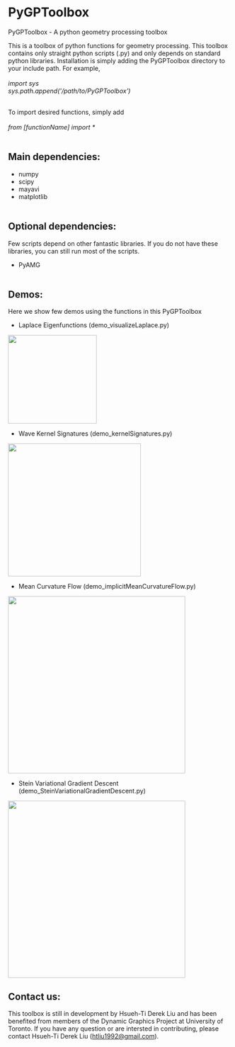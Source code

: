# PyGPToolbox
PyGPToolbox - A python geometry processing toolbox

This is a toolbox of python functions for geometry processing. This toolbox contains only straight python scripts (.py) and only depends on standard python libraries. Installation is simply adding the PyGPToolbox directory to your include path. For example,<br /><br />
_import sys_ <br />
_sys.path.append('/path/to/PyGPToolbox')_<br /><br />

To import desired functions, simply add <br /><br />
_from [functionName] import *_<br /><br />

## Main dependencies: <br />
- numpy<br />
- scipy<br />
- mayavi<br />
- matplotlib<br /><br />

## Optional dependencies: <br />
Few scripts depend on other fantastic libraries. If you do not have these libraries, you can still run most of the scripts. <br />
- PyAMG <br /><br />

## Demos: <br />
Here we show few demos using the functions in this PyGPToolbox<br />
- Laplace Eigenfunctions (demo_visualizeLaplace.py)<br />
<img src="https://github.com/htliu1992/PyGPToolbox/raw/master/figures/LaplaceModes.gif" width = "200"/>

- Wave Kernel Signatures (demo_kernelSignatures.py)<br />
<img src="https://github.com/htliu1992/PyGPToolbox/raw/master/figures/WKS.gif" width = "300"/>

- Mean Curvature Flow (demo_implicitMeanCurvatureFlow.py)<br />
<img src="https://github.com/htliu1992/PyGPToolbox/raw/master/figures/implicitMCF.gif" width = "400"/>

- Stein Variational Gradient Descent (demo_SteinVariationalGradientDescent.py)<br />
<img src="https://github.com/htliu1992/PyGPToolbox/raw/master/figures/SVGD.gif" width = "400"/>

## Contact us:<br />
This toolbox is still in development by Hsueh-Ti Derek Liu and has been benefited from members of the Dynamic Graphics Project at University of Toronto. If you have any question or are intersted in contributing, please contact Hsueh-Ti Derek Liu (htliu1992@gmail.com).
